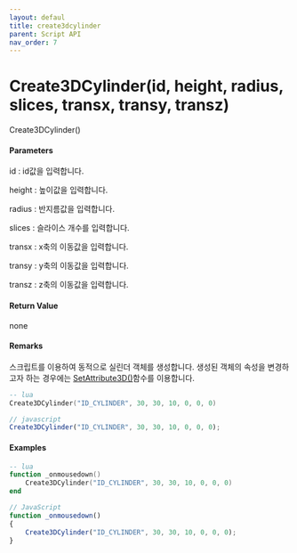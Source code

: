 ```yaml
---
layout: defaul
title: create3dcylinder
parent: Script API
nav_order: 7
---
```

# Create3DCylinder\(id, height, radius, slices, transx, transy, transz\)

Create3DCylinder\(\)

#### Parameters

id : id값을 입력합니다. 

height :  높이값을 입력합니다.

radius :  반지름값을 입력합니다.

slices : 슬라이스 개수를 입력합니다.

transx : x축의 이동값을 입력합니다.

transy : y축의 이동값을 입력합니다.

transz : z축의 이동값을 입력합니다.

#### Return Value

none

#### Remarks

스크립트를 이용하여 동적으로 실린더 객체를 생성합니다. 생성된 객체의 속성을 변경하고자 하는 경우에는 [SetAttribute3D\(\)](/ScriptAPI\SetAttribute3D.html)함수를 이용합니다.

```lua
-- lua
Create3DCylinder("ID_CYLINDER", 30, 30, 10, 0, 0, 0)
```

```js
// javascript
Create3DCylinder("ID_CYLINDER", 30, 30, 10, 0, 0, 0);
```

#### 

#### Examples

```lua
-- lua
function _onmousedown()
    Create3DCylinder("ID_CYLINDER", 30, 30, 10, 0, 0, 0)
end
```

```js
// JavaScript
function _onmousedown()
{    
    Create3DCylinder("ID_CYLINDER", 30, 30, 10, 0, 0, 0);
}
```



